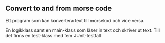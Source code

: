 ##  Convert to and from morse code

Ett program som kan konvertera text till morsekod och vice versa. 

En logikklass samt en main-klass som läser in text och skriver ut text.
Till det finns en test-klass med fem JUnit-testfall
